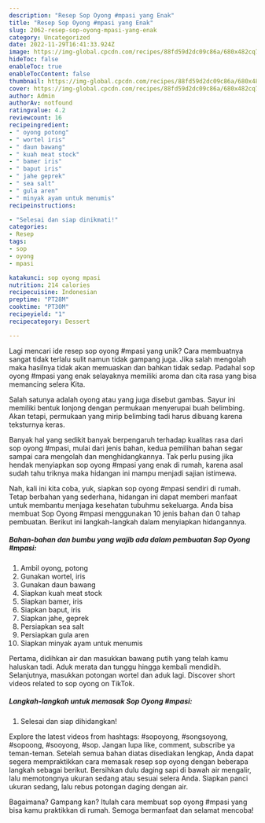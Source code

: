 ```yaml
---
description: "Resep Sop Oyong #mpasi yang Enak"
title: "Resep Sop Oyong #mpasi yang Enak"
slug: 2062-resep-sop-oyong-mpasi-yang-enak
category: Uncategorized
date: 2022-11-29T16:41:33.924Z
image: https://img-global.cpcdn.com/recipes/88fd59d2dc09c86a/680x482cq70/sop-oyong-mpasi-foto-resep-utama.jpg
hideToc: false
enableToc: true
enableTocContent: false
thumbnail: https://img-global.cpcdn.com/recipes/88fd59d2dc09c86a/680x482cq70/sop-oyong-mpasi-foto-resep-utama.jpg
cover: https://img-global.cpcdn.com/recipes/88fd59d2dc09c86a/680x482cq70/sop-oyong-mpasi-foto-resep-utama.jpg
author: Admin
authorAv: notfound
ratingvalue: 4.2
reviewcount: 16
recipeingredient:
- " oyong potong"
- " wortel iris"
- " daun bawang"
- " kuah meat stock"
- " bamer iris"
- " baput iris"
- " jahe geprek"
- " sea salt"
- " gula aren"
- " minyak ayam untuk menumis"
recipeinstructions:

- "Selesai dan siap dinikmati!"
categories:
- Resep
tags:
- sop
- oyong
- mpasi

katakunci: sop oyong mpasi 
nutrition: 214 calories
recipecuisine: Indonesian
preptime: "PT28M"
cooktime: "PT30M"
recipeyield: "1"
recipecategory: Dessert

---
```





Lagi mencari ide resep sop oyong #mpasi yang unik? Cara membuatnya sangat tidak terlalu sulit namun tidak gampang juga. Jika salah mengolah maka hasilnya tidak akan memuaskan dan bahkan tidak sedap. Padahal sop oyong #mpasi yang enak selayaknya memiliki aroma dan cita rasa yang bisa memancing selera Kita.





Salah satunya adalah oyong atau yang juga disebut gambas. Sayur ini memiliki bentuk lonjong dengan permukaan menyerupai buah belimbing. Akan tetapi, permukaan yang mirip belimbing tadi harus dibuang karena teksturnya keras.

Banyak hal yang sedikit banyak berpengaruh terhadap kualitas rasa dari sop oyong #mpasi, mulai dari jenis bahan, kedua pemilihan bahan segar sampai cara mengolah dan menghidangkannya. Tak perlu pusing jika hendak menyiapkan sop oyong #mpasi yang enak di rumah, karena asal sudah tahu triknya maka hidangan ini mampu menjadi sajian istimewa.






Nah, kali ini kita coba, yuk, siapkan sop oyong #mpasi sendiri di rumah. Tetap berbahan yang sederhana, hidangan ini dapat memberi manfaat untuk membantu menjaga kesehatan tubuhmu sekeluarga. Anda bisa membuat Sop Oyong #mpasi menggunakan 10 jenis bahan dan 0 tahap pembuatan. Berikut ini langkah-langkah dalam menyiapkan hidangannya.

<!--inarticleads1-->

##### Bahan-bahan dan bumbu yang wajib ada dalam pembuatan Sop Oyong #mpasi:

1. Ambil  oyong, potong
1. Gunakan  wortel, iris
1. Gunakan  daun bawang
1. Siapkan  kuah meat stock
1. Siapkan  bamer, iris
1. Siapkan  baput, iris
1. Siapkan  jahe, geprek
1. Persiapkan  sea salt
1. Persiapkan  gula aren
1. Siapkan  minyak ayam untuk menumis


Pertama, didihkan air dan masukkan bawang putih yang telah kamu haluskan tadi. Aduk merata dan tunggu hingga kembali mendidih. Selanjutnya, masukkan potongan wortel dan aduk lagi. Discover short videos related to sop oyong on TikTok. 

<!--inarticleads2-->

##### Langkah-langkah untuk memasak Sop Oyong #mpasi:


1. Selesai dan siap dihidangkan!

Explore the latest videos from hashtags: #sopoyong, #songsoyong, #sopoong, #sooyong, #sop. Jangan lupa like, comment, subscribe ya teman-teman. Setelah semua bahan diatas disediakan lengkap, Anda dapat segera mempraktikkan cara memasak resep sop oyong dengan beberapa langkah sebagai berikut. Bersihkan dulu daging sapi di bawah air mengalir, lalu memotongnya ukuran sedang atau sesuai selera Anda. Siapkan panci ukuran sedang, lalu rebus potongan daging dengan air. 

Bagaimana? Gampang kan? Itulah cara membuat sop oyong #mpasi yang bisa kamu praktikkan di rumah. Semoga bermanfaat dan selamat mencoba!
